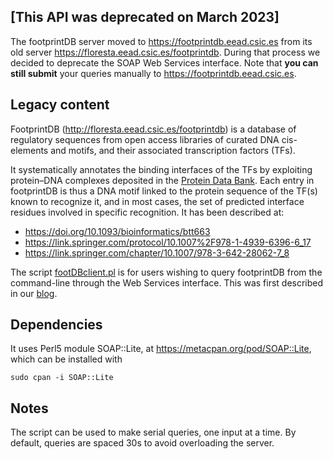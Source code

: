 ## [This API was deprecated on March 2023]

The footprintDB server moved to https://footprintdb.eead.csic.es from its old server https://floresta.eead.csic.es/footprintdb.
During that process we decided to deprecate the SOAP Web Services interface. Note that **you can still submit** your queries manually to 
https://footprintdb.eead.csic.es.

## Legacy content

FootprintDB (http://floresta.eead.csic.es/footprintdb) is a database of regulatory sequences from open access libraries of curated DNA cis-elements and motifs, and their associated transcription factors (TFs). 

It systematically annotates the binding interfaces of the TFs by exploiting protein–DNA complexes deposited in the [Protein Data Bank](https://www.rcsb.org). Each entry in footprintDB is thus a DNA motif linked to the protein sequence of the TF(s) known to recognize it, and in most cases, the set of predicted interface residues involved in specific recognition. It has been described at:
* https://doi.org/10.1093/bioinformatics/btt663
* https://link.springer.com/protocol/10.1007%2F978-1-4939-6396-6_17
* https://link.springer.com/chapter/10.1007/978-3-642-28062-7_8

The script [footDBclient.pl](./footDBclient.pl) is for users wishing to query footprintDB from the command-line through the Web Services interface. This was first described in our [blog](https://bioinfoperl.blogspot.pt/2017/10/soap-interface-of-footprintdb.html).

## Dependencies 

It uses Perl5 module SOAP::Lite, at https://metacpan.org/pod/SOAP::Lite, which can be 
installed with 

	sudo cpan -i SOAP::Lite

## Notes

The script can be used to make serial queries, one input at a time. By default, queries are spaced 30s to avoid overloading the server.


